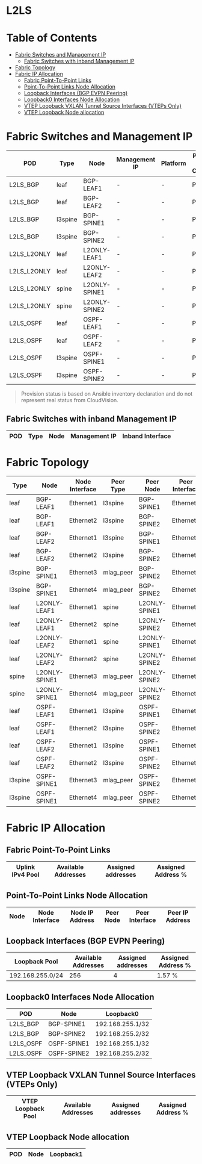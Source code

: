 # L2LS

# Table of Contents

- [Fabric Switches and Management IP](#fabric-switches-and-management-ip)
  - [Fabric Switches with inband Management IP](#fabric-switches-with-inband-management-ip)
- [Fabric Topology](#fabric-topology)
- [Fabric IP Allocation](#fabric-ip-allocation)
  - [Fabric Point-To-Point Links](#fabric-point-to-point-links)
  - [Point-To-Point Links Node Allocation](#point-to-point-links-node-allocation)
  - [Loopback Interfaces (BGP EVPN Peering)](#loopback-interfaces-bgp-evpn-peering)
  - [Loopback0 Interfaces Node Allocation](#loopback0-interfaces-node-allocation)
  - [VTEP Loopback VXLAN Tunnel Source Interfaces (VTEPs Only)](#vtep-loopback-vxlan-tunnel-source-interfaces-vteps-only)
  - [VTEP Loopback Node allocation](#vtep-loopback-node-allocation)

# Fabric Switches and Management IP

| POD | Type | Node | Management IP | Platform | Provisioned in CloudVision |
| --- | ---- | ---- | ------------- | -------- | -------------------------- |
| L2LS_BGP | leaf | BGP-LEAF1 | - | - | Provisioned |
| L2LS_BGP | leaf | BGP-LEAF2 | - | - | Provisioned |
| L2LS_BGP | l3spine | BGP-SPINE1 | - | - | Provisioned |
| L2LS_BGP | l3spine | BGP-SPINE2 | - | - | Provisioned |
| L2LS_L2ONLY | leaf | L2ONLY-LEAF1 | - | - | Provisioned |
| L2LS_L2ONLY | leaf | L2ONLY-LEAF2 | - | - | Provisioned |
| L2LS_L2ONLY | spine | L2ONLY-SPINE1 | - | - | Provisioned |
| L2LS_L2ONLY | spine | L2ONLY-SPINE2 | - | - | Provisioned |
| L2LS_OSPF | leaf | OSPF-LEAF1 | - | - | Provisioned |
| L2LS_OSPF | leaf | OSPF-LEAF2 | - | - | Provisioned |
| L2LS_OSPF | l3spine | OSPF-SPINE1 | - | - | Provisioned |
| L2LS_OSPF | l3spine | OSPF-SPINE2 | - | - | Provisioned |

> Provision status is based on Ansible inventory declaration and do not represent real status from CloudVision.

## Fabric Switches with inband Management IP
| POD | Type | Node | Management IP | Inband Interface |
| --- | ---- | ---- | ------------- | ---------------- |

# Fabric Topology

| Type | Node | Node Interface | Peer Type | Peer Node | Peer Interface |
| ---- | ---- | -------------- | --------- | ----------| -------------- |
| leaf | BGP-LEAF1 | Ethernet1 | l3spine | BGP-SPINE1 | Ethernet1 |
| leaf | BGP-LEAF1 | Ethernet2 | l3spine | BGP-SPINE2 | Ethernet1 |
| leaf | BGP-LEAF2 | Ethernet1 | l3spine | BGP-SPINE1 | Ethernet2 |
| leaf | BGP-LEAF2 | Ethernet2 | l3spine | BGP-SPINE2 | Ethernet2 |
| l3spine | BGP-SPINE1 | Ethernet3 | mlag_peer | BGP-SPINE2 | Ethernet3 |
| l3spine | BGP-SPINE1 | Ethernet4 | mlag_peer | BGP-SPINE2 | Ethernet4 |
| leaf | L2ONLY-LEAF1 | Ethernet1 | spine | L2ONLY-SPINE1 | Ethernet1 |
| leaf | L2ONLY-LEAF1 | Ethernet2 | spine | L2ONLY-SPINE2 | Ethernet1 |
| leaf | L2ONLY-LEAF2 | Ethernet1 | spine | L2ONLY-SPINE1 | Ethernet2 |
| leaf | L2ONLY-LEAF2 | Ethernet2 | spine | L2ONLY-SPINE2 | Ethernet2 |
| spine | L2ONLY-SPINE1 | Ethernet3 | mlag_peer | L2ONLY-SPINE2 | Ethernet3 |
| spine | L2ONLY-SPINE1 | Ethernet4 | mlag_peer | L2ONLY-SPINE2 | Ethernet4 |
| leaf | OSPF-LEAF1 | Ethernet1 | l3spine | OSPF-SPINE1 | Ethernet1 |
| leaf | OSPF-LEAF1 | Ethernet2 | l3spine | OSPF-SPINE2 | Ethernet1 |
| leaf | OSPF-LEAF2 | Ethernet1 | l3spine | OSPF-SPINE1 | Ethernet2 |
| leaf | OSPF-LEAF2 | Ethernet2 | l3spine | OSPF-SPINE2 | Ethernet2 |
| l3spine | OSPF-SPINE1 | Ethernet3 | mlag_peer | OSPF-SPINE2 | Ethernet3 |
| l3spine | OSPF-SPINE1 | Ethernet4 | mlag_peer | OSPF-SPINE2 | Ethernet4 |

# Fabric IP Allocation

## Fabric Point-To-Point Links

| Uplink IPv4 Pool | Available Addresses | Assigned addresses | Assigned Address % |
| ---------------- | ------------------- | ------------------ | ------------------ |

## Point-To-Point Links Node Allocation

| Node | Node Interface | Node IP Address | Peer Node | Peer Interface | Peer IP Address |
| ---- | -------------- | --------------- | --------- | -------------- | --------------- |

## Loopback Interfaces (BGP EVPN Peering)

| Loopback Pool | Available Addresses | Assigned addresses | Assigned Address % |
| ------------- | ------------------- | ------------------ | ------------------ |
| 192.168.255.0/24 | 256 | 4 | 1.57 % |

## Loopback0 Interfaces Node Allocation

| POD | Node | Loopback0 |
| --- | ---- | --------- |
| L2LS_BGP | BGP-SPINE1 | 192.168.255.1/32 |
| L2LS_BGP | BGP-SPINE2 | 192.168.255.2/32 |
| L2LS_OSPF | OSPF-SPINE1 | 192.168.255.1/32 |
| L2LS_OSPF | OSPF-SPINE2 | 192.168.255.2/32 |

## VTEP Loopback VXLAN Tunnel Source Interfaces (VTEPs Only)

| VTEP Loopback Pool | Available Addresses | Assigned addresses | Assigned Address % |
| --------------------- | ------------------- | ------------------ | ------------------ |

## VTEP Loopback Node allocation

| POD | Node | Loopback1 |
| --- | ---- | --------- |
